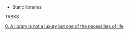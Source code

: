  - Static libraries

 

TASKS

 

[0. A library is not a luxury but one of the necessities of life](libmy.a)


